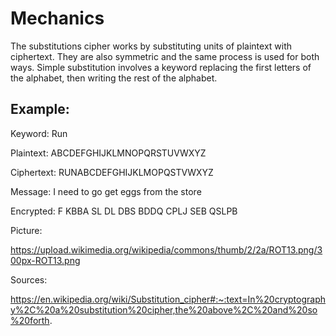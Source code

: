 # Mechanics

The substitutions cipher works by substituting units of plaintext with ciphertext. They are also symmetric and the same process is used for both ways. Simple
substitution involves a keyword replacing the first letters of the alphabet, then writing the rest of the alphabet.

## Example:

Keyword: Run

Plaintext:    ABCDEFGHIJKLMNOPQRSTUVWXYZ

Ciphertext:   RUNABCDEFGHIJKLMOPQSTVWXYZ

Message:      I need to go get eggs from the store

Encrypted:    F KBBA SL DL DBS BDDQ CPLJ SEB QSLPB

Picture:

https://upload.wikimedia.org/wikipedia/commons/thumb/2/2a/ROT13.png/300px-ROT13.png

Sources:

https://en.wikipedia.org/wiki/Substitution_cipher#:~:text=In%20cryptography%2C%20a%20substitution%20cipher,the%20above%2C%20and%20so%20forth.


